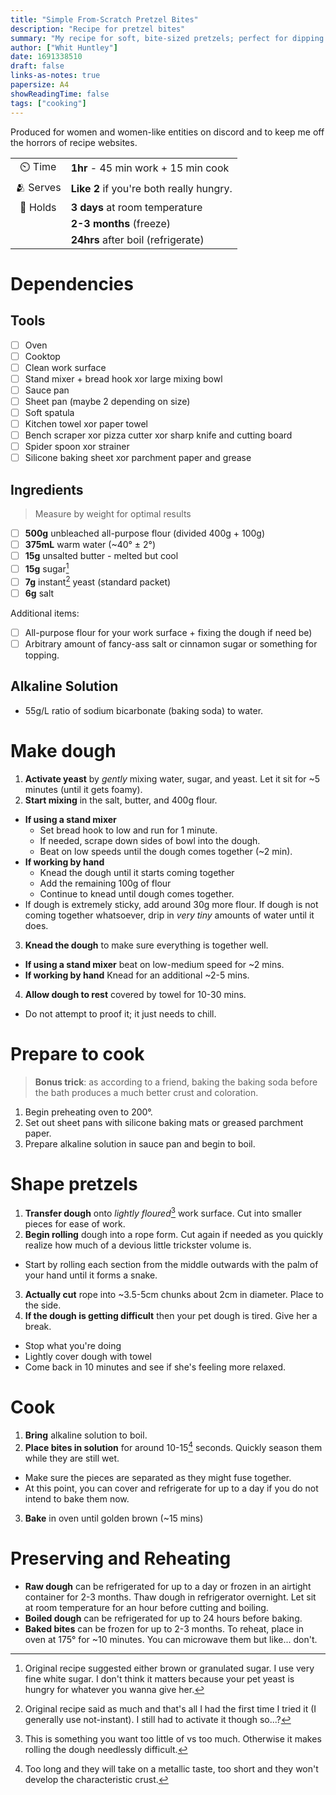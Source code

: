 ```yaml
---
title: "Simple From-Scratch Pretzel Bites"
description: "Recipe for pretzel bites"
summary: "My recipe for soft, bite-sized pretzels; perfect for dipping."
author: ["Whit Huntley"]
date: 1691338510
draft: false
links-as-notes: true
papersize: A4
showReadingTime: false
tags: ["cooking"]
---
```


Produced for women and women-like entities on discord and to keep me off the horrors of recipe websites.

| | |
|:--:|:--|
| ⏲️ Time | **1hr** - 45 min work + 15 min cook |
| 🫂 Serves | **Like 2** if you're both really hungry. |
| 📆 Holds | **3 days** at room temperature |
| | **2-3 months** (freeze) |
| | **24hrs** after boil (refrigerate) |

# Dependencies

## Tools

- [ ] Oven
- [ ] Cooktop
- [ ] Clean work surface
- [ ] Stand mixer + bread hook xor large mixing bowl
- [ ] Sauce pan
- [ ] Sheet pan (maybe 2 depending on size)
- [ ] Soft spatula
- [ ] Kitchen towel xor paper towel
- [ ] Bench scraper xor pizza cutter xor sharp knife and cutting board
- [ ] Spider spoon xor strainer
- [ ] Silicone baking sheet xor parchment paper and grease

## Ingredients

> Measure by weight for optimal results

- [ ] **500g** unbleached all-purpose flour (divided 400g + 100g)
- [ ] **375mL** warm water (~40° ± 2°)
- [ ] **15g** unsalted butter - melted but cool
- [ ] **15g** sugar[^1]
- [ ] **7g** instant[^2] yeast (standard packet)
- [ ] **6g** salt

Additional items:

- [ ] All-purpose flour for your work surface + fixing the dough if need be)
- [ ] Arbitrary amount of fancy-ass salt or cinnamon sugar or something for topping.

[^1]: Original recipe suggested either brown or granulated sugar. I use very fine white sugar. I don't think it matters because your pet yeast is hungry for whatever you wanna give her.
[^2]: Original recipe said as much and that's all I had the first time I tried it (I generally use not-instant). I still had to activate it though so...?

## Alkaline Solution

- 55g/L ratio of sodium bicarbonate (baking soda) to water.

# Make dough

1. **Activate yeast** by *gently* mixing water, sugar, and yeast. Let it sit for ~5 minutes (until it gets foamy).
2. **Start mixing** in the salt, butter, and 400g flour.
  - **If using a stand mixer** 
    - Set bread hook to low and run for 1 minute.
    - If needed, scrape down sides of bowl into the dough.
    - Beat on low speeds until the dough comes together (~2 min).
  - **If working by hand**
    - Knead the dough until it starts coming together
    - Add the remaining 100g of flour
    - Continue to knead until dough comes together.
  - If dough is extremely sticky, add around 30g more flour. If dough is not coming together whatsoever, drip in *very tiny* amounts of water until it does.
3. **Knead the dough** to make sure everything is together well.
  - **If using a stand mixer** beat on low-medium speed for ~2 mins.
  - **If working by hand** Knead for an additional ~2-5 mins.
4. **Allow dough to rest** covered by towel for 10-30 mins.
  - Do not attempt to proof it; it just needs to chill.

# Prepare to cook

> **Bonus trick**: as according to a friend, baking the baking soda before the bath produces a much better crust and coloration.

1. Begin preheating oven to 200°.
2. Set out sheet pans with silicone baking mats or greased parchment paper.
3. Prepare alkaline solution in sauce pan and begin to boil.

# Shape pretzels

1. **Transfer dough** onto *lightly floured*[^3] work surface. Cut into smaller pieces for ease of work.
2. **Begin rolling** dough into a rope form. Cut again if needed as you quickly realize how much of a devious little trickster volume is.
  - Start by rolling each section from the middle outwards with the palm of your hand until it forms a snake.
3. **Actually cut** rope into ~3.5-5cm chunks about 2cm in diameter. Place to the side.
4. **If the dough is getting difficult** then your pet dough is tired. Give her a break.
  - Stop what you're doing
  - Lightly cover dough with towel
  - Come back in 10 minutes and see if she's feeling more relaxed.

[^3]: This is something you want too little of vs too much. Otherwise it makes rolling the dough needlessly difficult.

# Cook

1. **Bring** alkaline solution to boil.
2. **Place bites in solution** for around 10-15[^4] seconds. Quickly season them while they are still wet.
  - Make sure the pieces are separated as they might fuse together.
  - At this point, you can cover and refrigerate for up to a day if you do not intend to bake them now.
3. **Bake** in oven until golden brown (~15 mins)

[^4]: Too long and they will take on a metallic taste, too short and they won't develop the characteristic crust.

# Preserving and Reheating

- **Raw dough** can be refrigerated for up to a day or frozen in an airtight container for 2-3 months. Thaw dough in refrigerator overnight. Let sit at room temperature for an hour before cutting and boiling.
- **Boiled dough** can be refrigerated for up to 24 hours before baking.
- **Baked bites** can be frozen for up to 2-3 months. To reheat, place in oven at 175° for ~10 minutes. You can microwave them but like... don't.